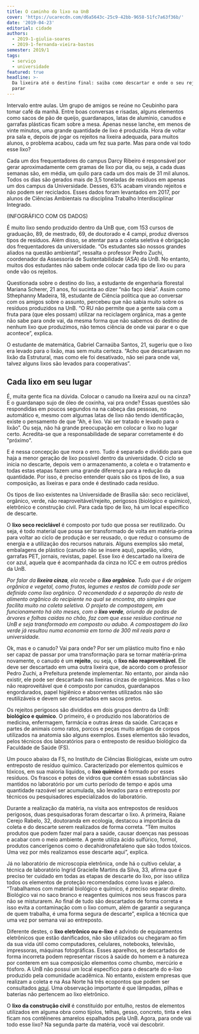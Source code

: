 ```yaml
---
title: O caminho do lixo na UnB
cover: 'https://ucarecdn.com/d6a5643c-25c9-42bb-9658-51fc7a63f36b/'
date: '2019-04-23'
editorial: cidade
authors:
  - 2019-1-giulia-soares
  - 2019-1-fernanda-vieira-bastos
semester: 2019/1
tags:
  - serviço
  - universidade
featured: true
headline: >-
  Da lixeira até o destino final: saiba como descartar e onde o seu rejeito vai
  parar
---
```

Intervalo entre aulas. Um grupo de amigos se reúne no Ceubinho para tomar café da manhã. Entre boas conversas e risadas, alguns elementos como sacos de pão de queijo, guardanapos, latas de alumínio, canudos e garrafas plásticas ficam sobre a mesa. Apenas nesse lanche, em menos de vinte minutos, uma grande quantidade de lixo é produzida. Hora de voltar pra sala e, depois de jogar os rejeitos na lixeira adequada, para muitos alunos, o problema acabou, cada um fez sua parte. Mas para onde vai todo esse lixo?

Cada um dos frequentadores do campus Darcy Ribeiro é responsável por gerar aproximadamente cem gramas de lixo por dia, ou seja, a cada duas semanas são, em média, um quilo para cada um dos mais de 31 mil alunos. Todos os dias são gerados mais de 3,5 toneladas de resíduos em apenas um dos campus da Universidade. Desses, 63% acabam virando rejeitos e não podem ser reciclados. Esses dados foram levantados em 2017, por alunos de Ciências Ambientais na disciplina Trabalho Interdisciplinar Integrado.

(INFOGRÁFICO COM OS DADOS)

É muito lixo sendo produzido dentro da UnB que, com 153 cursos de graduação, 89, de mestrado, 69, de doutorado e 4 campi, produz diversos tipos de resíduos. Além disso, se atentar para a coleta seletiva é obrigação dos frequentadores da universidade. “Os estudantes são nossos grandes aliados na questão ambiental”, ressalta o professor Pedro Zuchi, coordenador da Assessoria de Sustentabilidade (ASA) da UnB. No entanto, muitos dos estudantes não sabem onde colocar cada tipo de lixo ou para onde vão os rejeitos.

Questionada sobre o destino do lixo, a estudante de engenharia florestal Mariana Scherer, 21 anos, foi sucinta ao dizer “não faço ideia”. Assim como Sthephanny Madeira, 18, estudante de Ciência política que ao conversar com os amigos sobre o assunto, percebeu que não sabia muito sobre os resíduos produzidos na UnB. “O RU não permite que a gente saia com a fruta para (que eles possam) utilizar na reciclagem orgânica, mas a gente não sabe para onde vai, da mesma forma que não sabemos do destino de nenhum lixo que produzimos, não temos ciência de onde vai parar e o que acontece”, explica.

O estudante de matemática, Gabriel Carnaúba Santos, 21, sugeriu que o lixo era levado para o lixão, mas sem muita certeza. “Acho que descartavam no lixão da Estrutural, mas como ele foi desativado, não sei para onde vai, talvez alguns lixos são levados para cooperativas”.

## Cada lixo em seu lugar

É, muita gente fica na dúvida. Colocar o canudo na lixeira azul ou na cinza? E o guardanapo sujo de óleo de coxinha, vai pra onde? Essas questões são respondidas em poucos segundos na na cabeça das pessoas, no automático e, mesmo com algumas latas de lixo não tendo identificação, existe o pensamento de que “Ah, é lixo. Vai ser tratado e levado para o lixão”. Ou seja, não há grande preocupação em colocar o lixo no lugar certo. Acredita-se que a responsabilidade de separar corretamente é do "próximo".

E é nessa concepção que mora o erro. Tudo é separado e dividido para que haja a menor geração de lixo possível dentro da universidade. O ciclo se inicia no descarte, depois vem o armazenamento, a coleta e o tratamento e todas estas etapas fazem uma grande diferença para a redução da quantidade. Por isso, é preciso entender quais são os tipos de lixo, a sua composição, as lixeiras e para onde é destinado cada resíduo.

Os tipos de lixo existentes na Universidade de Brasília são: seco reciclável, orgânico, verde, não reaproveitável/rejeito, perigosos (biológico e químico), eletrônico e construção civil. Para cada tipo de lixo, há um local específico de descarte.

O **lixo seco reciclável** é composto por tudo que possa ser reutilizado. Ou seja, é todo material que possa ser transformado de volta em matéria-prima para voltar ao ciclo de produção e ser reusado, o que reduz o consumo de energia e a utilização dos recursos naturais. Alguns exemplos são metal, embalagens de plástico (canudo não se insere aqui), papelão, vidro, garrafas PET, jornais, revistas, papel. Esse lixo é descartado na lixeira de cor azul, aquela que é acompanhada da cinza no ICC e em outros prédios da UnB.

_Por falar da **lixeira cinza**, ela recebe o **lixo orgânico**. Tudo que é de origem orgânica e vegetal, como frutas, legumes e restos de comida pode ser definido como lixo orgânico. O recomendado é a separação do resto de alimento orgânico do recipiente no qual se encontra, ato simples que facilita muito na coleta seletiva. O projeto de compostagem, em funcionamento há oito meses, com o **lixo verde**, oriundo de podas de árvores e folhas caídas no chão, faz com que esse resíduo continue na UnB e seja transformado em composto ou adubo. A compostagem do lixo verde já resultou numa economia em torno de 300 mil reais para a universidade._

Ok, mas e o canudo? Vai para onde? Por ser um plástico muito fino e não ser capaz de passar por uma transformação para se tornar matéria-prima novamente, o canudo é um **rejeito**, ou seja, o **lixo não reaproveitável**. Ele deve ser descartado em uma outra lixeira que, de acordo com o professor Pedro Zuchi, a Prefeitura pretende implementar. No entanto, por ainda não existir, ele pode ser descartado nas lixeiras cinzas de orgânicos. Mas o lixo não reaproveitável que é composto por canudos, guardanapos engordurados, papel higiênico e absorventes utilizados não são reutilizáveis e devem ser descartados em sacos pretos.

Os rejeitos perigosos são divididos em dois grupos dentro da UnB: **biológico e químico**. O primeiro, é o produzido nos laboratórios de medicina, enfermagem, farmácia e outras áreas da saúde. Carcaças e partes de animais como ratos, porcos e peças muito antigas de corpos utilizados na anatomia são alguns exemplos. Esses elementos são levados, pelos técnicos dos laboratórios para o entreposto de resíduo biológico da Faculdade de Saúde (FS).

Um pouco abaixo da FS, no Instituto de Ciências Biológicas, existe um outro entreposto de resíduo químico. Caracterizado por elementos químicos e tóxicos, em sua maioria líquidos, o **lixo químico** é formado por esses resíduos. Os frascos e potes de vidros que contém essas substâncias são mantidos no laboratório por um curto período de tempo e após uma quantidade razoável ser acumulada, são levados para o entreposto por técnicos ou pesquisadores especializados do laboratório.

Durante a realização da matéria, na visita aos entrepostos de resíduos perigosos, duas pesquisadoras foram descartar o lixo. A primeira, Raiane Cerejo Rabelo, 32, doutoranda em ecologia, destacou a importância da coleta e do descarte serem realizados de forma correta. “Têm muitos produtos que podem fazer mal para a saúde, causar doenças nas pessoas e acabar com o meio ambiente. A gente utiliza ácido sulfúrico, formol, produtos cancerígenos como o decahidronafetaleno que são todos tóxicos. Uma vez por mês realizamos esse descarte aqui”, explica.

Já no laboratório de microscopia eletrônica, onde há o cultivo celular, a técnica de laboratório Ingrid Gracielle Martins da Silva, 33, afirma que é preciso ter cuidado em todas as etapas de descarte do lixo, por isso utiliza todos os elementos de proteção recomendados como luvas e jaleco. “Trabalhamos com material biológico e químico, é preciso separar direito. Biológico vai no saco branco e reagentes químicos nos seus frascos para não se misturarem. Ao final de tudo são descartados de forma correta e isso evita a contaminação com o lixo comum, além de garantir a segurança de quem trabalha, é uma forma segura de descarte”, explica a técnica que uma vez por semana vai ao entreposto.

Diferente destes, o **lixo eletrônico ou e-lixo** é advindo de equipamentos eletrônicos que estão danificados, não são utilizados ou chegaram ao fim da sua vida útil como computadores, celulares, notebooks, televisão, impressoras, máquinas fotográficas. Esses aparelhos, se descartados de forma incorreta podem representar riscos à saúde do homem e à natureza por conterem em sua composição elementos como chumbo, mercúrio e fósforo. A UnB não possui um local específico para o descarte do e-lixo produzido pela comunidade acadêmica. No entanto, existem empresas que realizam a coleta e na Asa Norte há três ecopontos que podem ser consultados [aqui](http://www.zeroimpacto.com.br/pg.php?id=3). Uma observação importante é que lâmpadas, pilhas e baterias não pertencem ao lixo eletrônico.

O **lixo da construção civil** é constituído por entulho, restos de elementos utilizados em alguma obra como tijolos, telhas, gesso, concreto, tinta e eles ficam nos contêineres amarelos espalhados pela UnB. Agora, para onde vai todo esse lixo? Na segunda parte da matéria, você vai descobrir.
